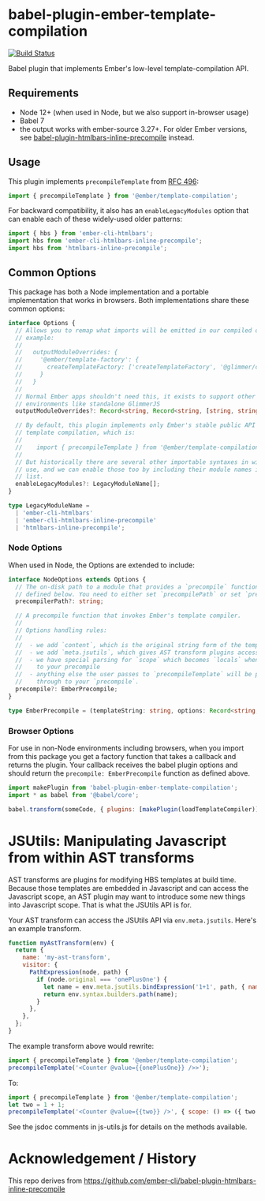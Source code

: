 # babel-plugin-ember-template-compilation

<a href="https://github.com/emberjs/babel-plugin-ember-template-compilation"><img alt="Build Status" src="https://github.com/emberjs/babel-plugin-ember-template-compilation/workflows/CI/badge.svg"></a>

Babel plugin that implements Ember's low-level template-compilation API.

## Requirements

- Node 12+ (when used in Node, but we also support in-browser usage)
- Babel 7
- the output works with ember-source 3.27+. For older Ember versions, see [babel-plugin-htmlbars-inline-precompile](https://github.com/ember-cli/babel-plugin-htmlbars-inline-precompile) instead.

## Usage

This plugin implements `precompileTemplate` from [RFC 496](https://github.com/emberjs/rfcs/blob/master/text/0496-handlebars-strict-mode.md#low-level-apis):

```js
import { precompileTemplate } from '@ember/template-compilation';
```

For backward compatibility, it also has an `enableLegacyModules` option that can enable each of these widely-used older patterns:

```js
import { hbs } from 'ember-cli-htmlbars';
import hbs from 'ember-cli-htmlbars-inline-precompile';
import hbs from 'htmlbars-inline-precompile';
```

## Common Options

This package has both a Node implementation and a portable implementation that works in browsers. Both implementations share these common options:

```ts
interface Options {
  // Allows you to remap what imports will be emitted in our compiled output. By
  // example:
  //
  //   outputModuleOverrides: {
  //     '@ember/template-factory': {
  //       createTemplateFactory: ['createTemplateFactory', '@glimmer/core'],
  //     }
  //   }
  //
  // Normal Ember apps shouldn't need this, it exists to support other
  // environments like standalone GlimmerJS
  outputModuleOverrides?: Record<string, Record<string, [string, string]>>;

  // By default, this plugin implements only Ember's stable public API for
  // template compilation, which is:
  //
  //    import { precompileTemplate } from '@ember/template-compilation';
  //
  // But historically there are several other importable syntaxes in widespread
  // use, and we can enable those too by including their module names in this
  // list.
  enableLegacyModules?: LegacyModuleName[];
}

type LegacyModuleName =
  | 'ember-cli-htmlbars'
  | 'ember-cli-htmlbars-inline-precompile'
  | 'htmlbars-inline-precompile';
```

### Node Options

When used in Node, the Options are extended to include:

```ts
interface NodeOptions extends Options {
  // The on-disk path to a module that provides a `precompile` function as
  // defined below. You need to either set `precompilePath` or set `precompile`.
  precompilerPath?: string;

  // A precompile function that invokes Ember's template compiler.
  //
  // Options handling rules:
  //
  //  - we add `content`, which is the original string form of the template
  //  - we add `meta.jsutils`, which gives AST transform plugins access to methods for manipulating the surrounding javascript scope. See "JSUtils" below.
  //  - we have special parsing for `scope` which becomes `locals` when passed
  //    to your precompile
  //  - anything else the user passes to `precompileTemplate` will be passed
  //    through to your `precompile`.
  precompile?: EmberPrecompile;
}

type EmberPrecompile = (templateString: string, options: Record<string, unknown>) => string;
```

### Browser Options

For use in non-Node environments including browsers, when you import from this package you get a factory function that takes a callback and returns the plugin. Your callback receives the babel plugin options and should return the `precompile: EmberPrecompile` function as defined above.

```js
import makePlugin from 'babel-plugin-ember-template-compilation';
import * as babel from '@babel/core';

babel.transform(someCode, { plugins: [makePlugin(loadTemplateCompiler)] });
```

# JSUtils: Manipulating Javascript from within AST transforms

AST transforms are plugins for modifying HBS templates at build time. Because those templates are embedded in Javascript and can access the Javascript scope, an AST plugin may want to introduce some new things into Javascript scope. That is what the JSUtils API is for.

Your AST transform can access the JSUtils API via `env.meta.jsutils`. Here's an example transform.

```js
function myAstTransform(env) {
  return {
    name: 'my-ast-transform',
    visitor: {
      PathExpression(node, path) {
        if (node.original === 'onePlusOne') {
          let name = env.meta.jsutils.bindExpression('1+1', path, { nameHint: 'two' });
          return env.syntax.builders.path(name);
        }
      },
    },
  };
}
```

The example transform above would rewrite:

```js
import { precompileTemplate } from '@ember/template-compilation';
precompileTemplate('<Counter @value={{onePlusOne}} />>');
```

To:

```js
import { precompileTemplate } from '@ember/template-compilation';
let two = 1 + 1;
precompileTemplate('<Counter @value={{two}} />', { scope: () => ({ two }) });
```

See the jsdoc comments in js-utils.js for details on the methods available.

# Acknowledgement / History

This repo derives from https://github.com/ember-cli/babel-plugin-htmlbars-inline-precompile
